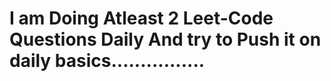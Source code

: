 # I am Doing Atleast 2 Leet-Code Questions Daily And try to Push it on daily basics................
